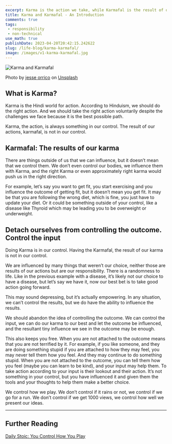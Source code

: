 ```yaml
---
excerpt: Karma is the action we take, while Karmafal is the result of our actions, and by detaching ourselves from the outcome, we can focus on doing our best and live a more empowered life.
title: Karma and Karmafal - An Introduction
comments: true
tags:
 - responsibility
 - non-technical
use_math: true
publishDate: 2023-04-20T20:42:15.242622
slug: /life-blog/karma-karmafal/
image: /images/v1-karma-karmafal.jpg
---
```


![Karma and Karmafal](/images/v1-karma-karmafal.jpg)

Photo by <a href="https://unsplash.com/@jessedo81?utm_source=unsplash&utm_medium=referral&utm_content=creditCopyText">jesse orrico</a> on <a href="https://unsplash.com/photos/IdjxBF_StBk?utm_source=unsplash&utm_medium=referral&utm_content=creditCopyText">Unsplash</a>

## What is Karma?

Karma is the Hindi world for action. According to Hinduism, we should do the right action. And we should take the right action voluntarily despite the challenges we face because it is the best possible path.

Karma, the action, is always something in our control. The result of our actions, karmafal, is not in our control.

## Karmafal: The results of our karma

There are things outside of us that we can influence, but it doesn’t mean that we control them. We don’t even control our bodies, we influence them with Karma, and the right Karma or even approximately right karma would push us in the right direction.

For example, let’s say you want to get fit, you start exercising and you influence the outcome of getting fit, but it doesn’t mean you get fit. It may be that you are following the wrong diet, which is fine, you just have to update your diet. Or it could be something outside of your control, like a disease like Thyroid which may be leading you to be overweight or underweight.

## Detach ourselves from controlling the outcome. Control the input

Doing Karma is in our control. Having the Karmafal, the result of our karma is not in our control.

We are influenced by many things that weren’t our choice, neither those are results of our actions but are our responsibility. There is a randomness to life. Like in the previous example with a disease, it’s likely not our choice to have a disease, but let’s say we have it, now our best bet is to take good action going forward.

This may sound depressing, but it’s actually empowering. In any situation, we can’t control the results, but we do have the ability to influence the results.

We should abandon the idea of controlling the outcome. We can control the input, we can do our karma to our best and let the outcome be influenced, and the resultant tiny influence we see in the outcome may be enough.

This also keeps you free. When you are not attached to the outcome means that you are not terrified by it. For example, if you like someone, and they are doing something stupid if you are attached to how they may feel, you may never tell them how you feel. And they may continue to do something stupid. When you are not attached to the outcome, you can tell them how you feel (maybe you can learn to be kind), and your input may help them. To take action according to your input is their lookout and their action. It’s not something in your control, but you have influenced it and given them the tools and your thoughts to help them make a better choice.

We control how we play. We don’t control if it rains or not, we control if we go for a run. We don’t control if we get 1000 views, we control how well we present our ideas.

***

## Further Reading

[Daily Stoic: You Control How You Play](https://dailystoic.com/all-you-control-is-how-you-play/)
